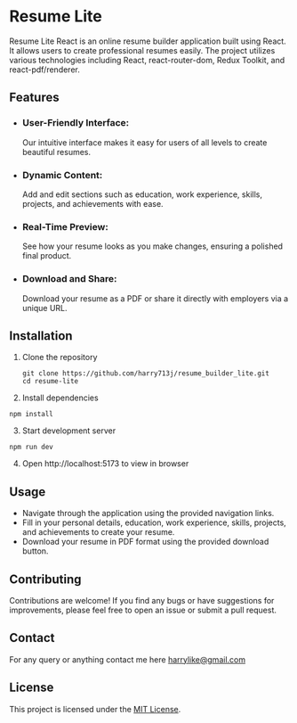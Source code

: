 # Resume Lite

Resume Lite React is an online resume builder application built using React. It allows users to create professional resumes easily. The project utilizes various technologies including React, react-router-dom, Redux Toolkit, and react-pdf/renderer.

## Features

- ### User-Friendly Interface:

  Our intuitive interface makes it easy for users of all levels to create beautiful resumes.

- ### Dynamic Content:

  Add and edit sections such as education, work experience, skills, projects, and achievements with ease.

- ### Real-Time Preview:

  See how your resume looks as you make changes, ensuring a polished final product.

- ### Download and Share:
  Download your resume as a PDF or share it directly with employers via a unique URL.

## Installation

1. Clone the repository

   ```
   git clone https://github.com/harry713j/resume_builder_lite.git
   cd resume-lite
   ```

2. Install dependencies

```
npm install
```

3. Start development server

```
npm run dev
```

4. Open http://localhost:5173 to view in browser

## Usage

- Navigate through the application using the provided navigation links.
- Fill in your personal details, education, work experience, skills, projects, and achievements to create your resume.
- Download your resume in PDF format using the provided download button.

## Contributing

Contributions are welcome! If you find any bugs or have suggestions for improvements, please feel free to open an issue or submit a pull request.

## Contact

For any query or anything contact me here harrylike@gmail.com

## License

This project is licensed under the [MIT License](https://opensource.org/license/mit).

